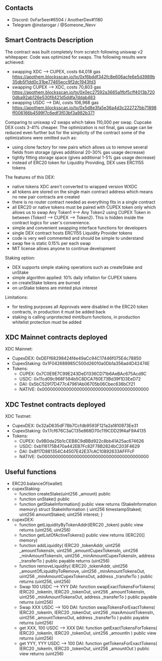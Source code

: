 ## Contacts

- Discord: 0xFar5eer#6504 / AnotherDev#1180
- Telegram @instarogar / @Someone_Nevv

## Smart Contracts Description

The contract was built completely from scratch following uniswap v2 whitepaper.
Code was optimized for swaps.
The following results were achieved:

- swapping XDC --> CUPEX, costs 64,018 gas https://apothem.blocksscan.io/tx/0xf6bddf342fc8e606acfe6e5d3989b35db5f1dd0c31be77465ecc9f2dc1943fd3
- swapping CUPEX --> XDC, costs 70,803 gas https://apothem.blocksscan.io/tx/0x0ec27592a3665a1fbf5cff4013b7200dba92ab126e530f8421d5ddfa7ddab483
- swapping USDC --> DAI, costs 106,968 gas https://apothem.blocksscan.io/tx/0x5d8e3fa5e36a4d3c222727bb71898ff006166b4599f7c6edf3f03bf3a982b371

Comparing to uniswap v2 swaps which takes 110,000 per swap.
Cupcake DEX costs 3-41% cheaper.
The optimization is not final, gas usage can be reduced even further but for the simplicity of the contract some of the optimizations were omitted such as:

- using clone factory for new pairs which allows us to remove several fields from storage (gives additional 20-30% gas usage decrease)
- tightly fitting storage space (gives additional 1-5% gas usage decrease)
- instead of ERC20 token for Liquidity Providing, DEX uses ERC1155 tokens

The features of this DEX:

- native tokens XDC aren't converted to wrapped version WXDC
- all tokens are stored on the single main contract address which means no new pair contracts are created
- there is no router contract needed as everything fits in a single contract
- all ERC20 or native tokens must be paired with CUPEX token only which allows us to swap Any Token1 <--> Any Token2 using CUPEX Token in between (Token1 --> CUPEX --> Token2). This is hidden inside the contract logics for user's convenience.
- simple and convenient swapping interface functions for developers
- single DEX contract hosts ERC1155 Liquidity Provider tokens
- code is very well commented and should be simple to understand
- swap fee is static 0.15% per each swap
- MIT license allows anyone to continue development

Staking option:

- DEX supports simple staking operations such as createStake and unStake
- simple algorithm applied: 10% daily inflation for CUPEX tokens
- on createStake tokens are burned
- on unStake tokens are minted plus interest

Limitations:

- for testing purposes all Approvals were disabled in the ERC20 token contracts, in production it must be added back
- staking is calling unprotected mint/burn functions, in production whitelist protection must be added

## XDC Mainnet contracts deployed

XDC Mainnet:

- CupexDEX: 0xDEFf68298424f4e49aCc94C17446f075E4c78850
- CupexStaking: 0x1F042688985C500d26010a0Db1a356ad4D42474E
- Tokens:
  - CUPEX: 0x7C0E9E7C99E243DeD1336CD71b6AeBAc675Acd9C
  - USDC: 0x11cd09c968F584b5C8DCA760E73Bd39f1D3EeD72
  - DAI: 0x5bC52917D477c47961Ab06705b06Cbec636bCf21
  - NATIVE: 0x0000000000000000000000000000000000000000

## XDC Testnet contracts deployed

XDC Testnet:

- CupexDEX: 0x32aD635dF78b7Ccfdb9593F121a2a1810973Ee31
- CupexStaking: 0x17cf676C3aC135e868D70c119CDD29f4aF9A4135
- Tokens:
  - CUPEX: 0x9B0da25b1cCEB8C9dBBd922c8bb41A25ac674626
  - USDC: 0xb116175B470a442EB7Fc82F78B2824bC203F4629
  - DAI: 0x8f17D881354C44507E42E37cAC10892633AFFFcF
  - NATIVE: 0x0000000000000000000000000000000000000000

## Useful functions

- ERC20.balanceOf(wallet)
- cupexStaking:
  - function createStake(uint256 \_amount) public
  - function unStake() public
  - function getStakeInformation() public view returns (StakeInformation memory)
    struct StakeInformation {
    uint256 timestampStaked;
    uint256 amountStaked;
    uint256 interest;
    }
- cupexDEX:
  - function getLiquidityByTokenAddr(IERC20 \_token) public view returns (uint256, uint256)
  - function getListOfActiveTokens() public view returns (IERC20[] memory)
  - function addLiquidity(
    IERC20 \_tokenAddr,
    uint256 \_amountTokensIn,
    uint256 \_amountCupexTokensIn,
    uint256 \_minAmountTokensIn,
    uint256 \_minAmountCupexTokensIn,
    address \_transferTo
    )
    public
    payable
    returns (uint256)
  - function removeLiquidity(
    IERC20 \_tokenAddr,
    uint256 \_amountOfLiquidityToRemove,
    uint256 \_minAmountTokensOut,
    uint256 \_minAmountCupexTokensOut,
    address \_transferTo
    )
    public
    returns (uint256, uint256)
  - Swap 100 USDC --> YYY DAI: function swapExactTokensForTokens(
    IERC20 \_tokenIn,
    IERC20 \_tokenOut,
    uint256 \_amountTokensIn,
    uint256 \_minAmountTokensOut,
    address \_transferTo
    )
    public
    payable
    returns (uint256)
  - Swap XXX USDC --> 100 DAI: function swapTokensForExactTokens(
    IERC20 \_tokenIn,
    IERC20 \_tokenOut,
    uint256 \_maxAmountTokensIn,
    uint256 \_amountTokensOut,
    address \_transferTo
    )
    public
    payable
    returns (uint256)
  - get XXX, 100 USDC --> XXX DAI: function getExactTokensForTokens(
    IERC20 \_tokenIn,
    IERC20 \_tokenOut,
    uint256 \_amountIn
    ) public view returns (uint256)
  - get YYY, YYY USDC --> 100 DAI:
    function getTokensForExactTokens(
    IERC20 \_tokenIn,
    IERC20 \_tokenOut,
    uint256 \_amountOut
    ) public view returns (uint256)
